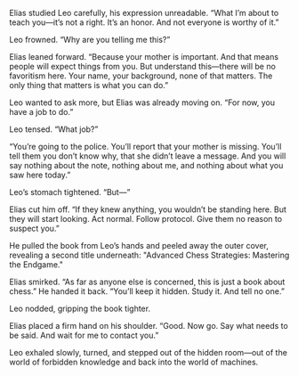 
Elias studied Leo carefully, his expression unreadable. “What I’m
about to teach you—it’s not a right. It’s an honor. And not
everyone is worthy of it.”

Leo frowned. “Why are you telling me this?”  

Elias leaned forward. “Because your mother is important. And that
means people will expect things from you. But understand this—there
will be no favoritism here. Your name, your background, none of
that matters. The only thing that matters is what you can do.”

Leo wanted to ask more, but Elias was already moving on. “For now, you
have a job to do.”

Leo tensed. “What job?”  

“You’re going to the police. You’ll report that your mother is
missing. You’ll tell them you don’t know why, that she didn’t leave a
message. And you will say nothing about the note, nothing about
me, and nothing about what you saw here today.”

Leo’s stomach tightened. “But—”  

Elias cut him off. “If they knew anything, you wouldn’t be standing
here. But they will start looking. Act normal. Follow
protocol. Give them no reason to suspect you.”

He pulled the book from Leo’s hands and peeled away the outer cover,
revealing a second title underneath: "Advanced Chess Strategies:
Mastering the Endgame."

Elias smirked. “As far as anyone else is concerned, this is just a
book about chess.” He handed it back. “You’ll keep it hidden. Study
it. And tell no one.”

Leo nodded, gripping the book tighter.  

Elias placed a firm hand on his shoulder. “Good. Now go. Say what
needs to be said. And wait for me to contact you.”

Leo exhaled slowly, turned, and stepped out of the hidden room—out of
the world of forbidden knowledge and back into the world of machines.
